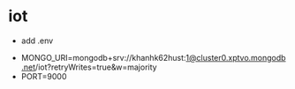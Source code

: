 # iot
- add .env
+ MONGO_URI=mongodb+srv://khanhk62hust:1@cluster0.xptvo.mongodb.net/iot?retryWrites=true&w=majority
+ PORT=9000
